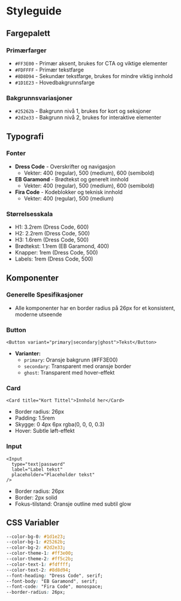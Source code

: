 # Styleguide

## Fargepalett

### Primærfarger

-   `#FF3E00` - Primær aksent, brukes for CTA og viktige elementer
-   `#FDFFFF` - Primær tekstfarge
-   `#8D8D94` - Sekundær tekstfarge, brukes for mindre viktig innhold
-   `#1D1E23` - Hovedbakgrunnsfarge

### Bakgrunnsvariasjoner

-   `#25262b` - Bakgrunn nivå 1, brukes for kort og seksjoner
-   `#2d2e33` - Bakgrunn nivå 2, brukes for interaktive elementer

## Typografi

### Fonter

-   **Dress Code** - Overskrifter og navigasjon
    -   Vekter: 400 (regular), 500 (medium), 600 (semibold)
-   **EB Garamond** - Brødtekst og generelt innhold
    -   Vekter: 400 (regular), 500 (medium), 600 (semibold)
-   **Fira Code** - Kodeblokker og teknisk innhold
    -   Vekter: 400 (regular), 500 (medium)

### Størrelsesskala

-   H1: 3.2rem (Dress Code, 600)
-   H2: 2.2rem (Dress Code, 500)
-   H3: 1.6rem (Dress Code, 500)
-   Brødtekst: 1.1rem (EB Garamond, 400)
-   Knapper: 1rem (Dress Code, 500)
-   Labels: 1rem (Dress Code, 500)

## Komponenter

### Generelle Spesifikasjoner

-   Alle komponenter har en border radius på 26px for et konsistent, moderne utseende

### Button

```svelte
<Button variant="primary|secondary|ghost">Tekst</Button>
```

-   **Varianter:**
    -   `primary`: Oransje bakgrunn (#FF3E00)
    -   `secondary`: Transparent med oransje border
    -   `ghost`: Transparent med hover-effekt

### Card

```svelte
<Card title="Kort Tittel">Innhold her</Card>
```

-   Border radius: 26px
-   Padding: 1.5rem
-   Skygge: 0 4px 6px rgba(0, 0, 0, 0.3)
-   Hover: Subtle løft-effekt

### Input

```svelte
<Input
  type="text|password"
  label="Label tekst"
  placeholder="Placeholder tekst"
/>
```

-   Border radius: 26px
-   Border: 2px solid
-   Fokus-tilstand: Oransje outline med subtil glow

## CSS Variabler

```css
--color-bg-0: #1d1e23;
--color-bg-1: #25262b;
--color-bg-2: #2d2e33;
--color-theme-1: #ff3e00;
--color-theme-2: #ff5c2b;
--color-text-1: #fdffff;
--color-text-2: #8d8d94;
--font-heading: "Dress Code", serif;
--font-body: "EB Garamond", serif;
--font-code: "Fira Code", monospace;
--border-radius: 26px;
```
